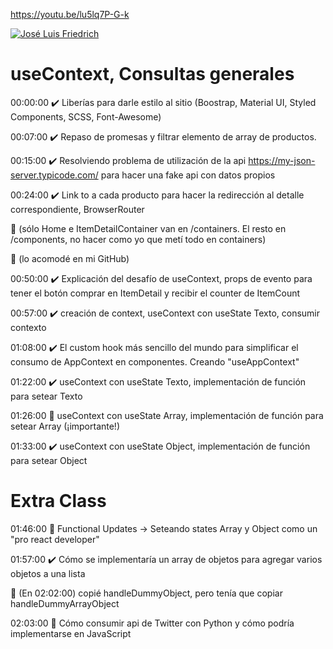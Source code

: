https://youtu.be/lu5lq7P-G-k

[![José Luis Friedrich](https://img.youtube.com/vi/lu5lq7P-G-k/0.jpg)](https://youtu.be/lu5lq7P-G-k)

# useContext, Consultas generales

00:00:00 ✔️ Liberías para darle estilo al sitio (Boostrap, Material UI, Styled Components, SCSS, Font-Awesome)

00:07:00 ✔️ Repaso de promesas y filtrar elemento de array de productos.

00:15:00 ✔️ Resolviendo problema de utilización de la api https://my-json-server.typicode.com/ para hacer una fake api con datos propios

00:24:00 ✔️ Link to a cada producto para hacer la redirección al detalle correspondiente, BrowserRouter

💩 (sólo Home e ItemDetailContainer van en /containers. El resto en /components, no hacer como yo que metí todo en containers)

👀 (lo acomodé en mi GitHub)

00:50:00 ✔️ Explicación del desafío de useContext, props de evento para tener el botón comprar en ItemDetail y recibir el counter de ItemCount

00:57:00 ✔️ creación de context, useContext con useState Texto, consumir contexto

01:08:00 ✔️ El custom hook más sencillo del mundo para simplificar el consumo de AppContext en componentes. Creando "useAppContext"

01:22:00 ✔️ useContext con useState Texto, implementación de función para setear Texto

01:26:00 💪 useContext con useState Array, implementación de función para setear Array (¡importante!)

01:33:00 ✔️ useContext con useState Object, implementación de función para setear Object

# Extra Class

01:46:00 💪 Functional Updates -> Seteando states Array y Object como un "pro react developer"

01:57:00 ✔️ Cómo se implementaría un array de objetos para agregar varios objetos a una lista

👀 (En 02:02:00) copié handleDummyObject, pero tenía que copiar handleDummyArrayObject

02:03:00 🍺 Cómo consumir api de Twitter con Python y cómo podría implementarse en JavaScript
